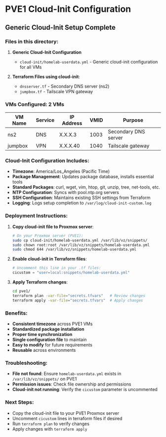 # PVE1 Cloud-Init Configuration

## Generic Cloud-Init Setup Complete

### Files in this directory:

1. **Generic Cloud-Init Configuration**
   - `cloud-init/homelab-userdata.yml` - Generic cloud-init configuration for all VMs

2. **Terraform Files using cloud-init**:
   - `dnsserver.tf` - Secondary DNS server (ns2)
   - `jumpbox.tf` - Tailscale VPN gateway

### VMs Configured: 2 VMs

| VM Name | Service | IP Address | VMID | Purpose |
|---------|---------|------------|------|---------|
| ns2 | DNS | X.X.X.3 | 1003 | Secondary DNS server |
| jumpbox | VPN | X.X.X.40 | 1040 | Tailscale gateway |

### Cloud-Init Configuration Includes:
- **Timezone**: America/Los_Angeles (Pacific Time) 
- **Package Management**: Updates package database, installs essential tools
- **Standard Packages**: curl, wget, vim, htop, git, unzip, tree, net-tools, etc.
- **NTP Configuration**: Syncs with pool.ntp.org servers
- **SSH Configuration**: Maintains existing SSH settings from Terraform
- **Logging**: Logs setup completion to `/var/log/cloud-init-custom.log`

### Deployment Instructions:

1. **Copy cloud-init file to Proxmox server**:
   ```bash
   # On your Proxmox server (PVE1):
   sudo cp cloud-init/homelab-userdata.yml /var/lib/vz/snippets/
   sudo chown root:root /var/lib/vz/snippets/homelab-userdata.yml
   sudo chmod 644 /var/lib/vz/snippets/homelab-userdata.yml
   ```

2. **Enable cloud-init in Terraform files**:
   ```terraform
   # Uncomment this line in your .tf files:
   cicustom = "user=local:snippets/homelab-userdata.yml"
   ```

3. **Apply Terraform changes**:
   ```bash
   cd pve1/
   terraform plan -var-file="secrets.tfvars"   # Review changes
   terraform apply -var-file="secrets.tfvars"  # Apply changes
   ```

### Benefits:
- **Consistent timezone** across PVE1 VMs
- **Standardized package installation**
- **Proper time synchronization** 
- **Single configuration file** to maintain
- **Easy to modify** for future requirements
- **Reusable** across environments

### Troubleshooting:
- **File not found**: Ensure `homelab-userdata.yml` exists in `/var/lib/vz/snippets/` on PVE1
- **Permission issues**: Check file ownership and permissions
- **Cloud-init not running**: Verify the `cicustom` parameter is uncommented

### Next Steps:
- Copy the cloud-init file to your PVE1 Proxmox server
- Uncomment `cicustom` lines in terraform files if desired
- Run `terraform plan` to verify changes
- Apply changes with `terraform apply`